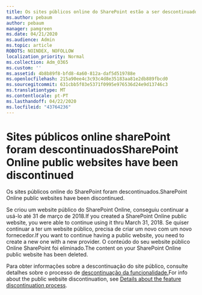 ```yaml
---
title: Os sites públicos online do SharePoint estão a ser descontinuados
ms.author: pebaum
author: pebaum
manager: pamgreen
ms.date: 04/21/2020
ms.audience: Admin
ms.topic: article
ROBOTS: NOINDEX, NOFOLLOW
localization_priority: Normal
ms.collection: Adm_O365
ms.custom: ''
ms.assetid: 4b8b89f8-bfd8-4a60-812a-daf5d519788e
ms.openlocfilehash: 215a90ee4c3c93c4d8e35183aa81e2db889fbcd0
ms.sourcegitcommit: 631cbb5f03e5371f0995e976536d24e9d13746c3
ms.translationtype: MT
ms.contentlocale: pt-PT
ms.lasthandoff: 04/22/2020
ms.locfileid: "43764236"
---
```

# <a name="sharepoint-online-public-websites-have-been-discontinued"></a><span data-ttu-id="299a2-102">Sites públicos online sharePoint foram descontinuados</span><span class="sxs-lookup"><span data-stu-id="299a2-102">SharePoint Online public websites have been discontinued</span></span>

<span data-ttu-id="299a2-103">Os sites públicos online do SharePoint foram descontinuados.</span><span class="sxs-lookup"><span data-stu-id="299a2-103">SharePoint Online public websites have been discontinued.</span></span>

<span data-ttu-id="299a2-104">Se criou um website público do SharePoint Online, conseguiu continuar a usá-lo até 31 de março de 2018.</span><span class="sxs-lookup"><span data-stu-id="299a2-104">If you created a SharePoint Online public website, you were able to continue using it thru March 31, 2018.</span></span> <span data-ttu-id="299a2-105">Se quiser continuar a ter um website público, precisa de criar um novo com um novo fornecedor.</span><span class="sxs-lookup"><span data-stu-id="299a2-105">If you want to continue having a public website, you need to create a new one with a new provider.</span></span> <span data-ttu-id="299a2-106">O conteúdo do seu website público Online SharePoint foi eliminado.</span><span class="sxs-lookup"><span data-stu-id="299a2-106">The content on your SharePoint Online public website has been deleted.</span></span>

<span data-ttu-id="299a2-107">Para obter informações sobre a descontinuação do site público, consulte detalhes sobre o processo de [descontinuação da funcionalidade.](https://go.microsoft.com/fwlink/?linkid=866980)</span><span class="sxs-lookup"><span data-stu-id="299a2-107">For info about the public website discontinuation, see [Details about the feature discontinuation process](https://go.microsoft.com/fwlink/?linkid=866980).</span></span>
